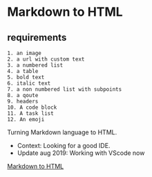 # Markdown to HTML 

## requirements
````
1. an image
2. a url with custom text
3. a numbered list
4. a table
5. bold text
6. italic text
7. a non numbered list with subpoints
8. a qoute
9. headers
10. A code block
11. A task list
12. An emoji
````

Turning Markdown language to HTML.
- Context: Looking for a good IDE. 
- Update aug 2019: Working with VScode now

[Markdown to HTML](https://panaddamanarata.github.io/markdown-to-html/)


